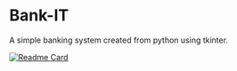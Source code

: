 # Bank-IT
<p>A simple banking system created from python using tkinter.</p>

[![Readme Card](https://github-readme-stats.vercel.app/api/pin/?username=ChristySegunto&repo=Bank-IT)](https://github.com/ChristySegunto/Bank-IT.git)
